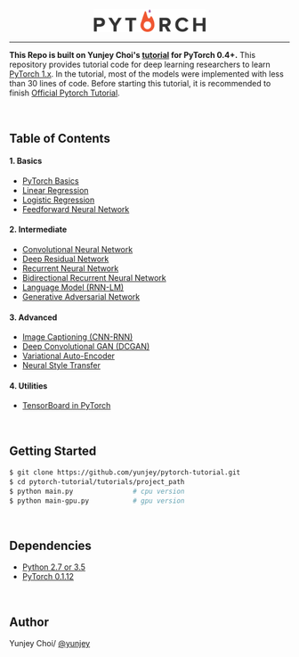 <p align="center"><img width="40%" src="logo/pytorch_logo.png" /></p>

--------------------------------------------------------------------------------
**This Repo is built on Yunjey Choi's [tutorial](https://github.com/yunjey) for PyTorch 0.4+.** This repository provides tutorial code for deep learning researchers to learn [PyTorch 1.x](https://github.com/pytorch/pytorch). In the tutorial, most of the models were implemented with less than 30 lines of code. Before starting this tutorial, it is recommended to finish [Official Pytorch Tutorial](http://pytorch.org/tutorials/beginner/deep_learning_60min_blitz.html).


<br/>

## Table of Contents

#### 1. Basics
* [PyTorch Basics](https://github.com/yunjey/pytorch-tutorial/tree/master/tutorials/01-basics/pytorch_basics/main.py)
* [Linear Regression](https://github.com/yunjey/pytorch-tutorial/tree/master/tutorials/01-basics/linear_regression/main.py#L24-L31)
* [Logistic Regression](https://github.com/yunjey/pytorch-tutorial/tree/master/tutorials/01-basics/logistic_regression/main.py#L35-L42)
* [Feedforward Neural Network](https://github.com/yunjey/pytorch-tutorial/tree/master/tutorials/01-basics/feedforward_neural_network/main.py#L36-L47)

#### 2. Intermediate
* [Convolutional Neural Network](https://github.com/yunjey/pytorch-tutorial/tree/master/tutorials/02-intermediate/convolutional_neural_network/main.py#L33-L53)
* [Deep Residual Network](https://github.com/yunjey/pytorch-tutorial/tree/master/tutorials/02-intermediate/deep_residual_network/main.py#L67-L103)
* [Recurrent Neural Network](https://github.com/yunjey/pytorch-tutorial/tree/master/tutorials/02-intermediate/recurrent_neural_network/main.py#L38-L56)
* [Bidirectional Recurrent Neural Network](https://github.com/yunjey/pytorch-tutorial/tree/master/tutorials/02-intermediate/bidirectional_recurrent_neural_network/main.py#L38-L57)
* [Language Model (RNN-LM)](https://github.com/yunjey/pytorch-tutorial/tree/master/tutorials/02-intermediate/language_model/main.py#L28-L53)
* [Generative Adversarial Network](https://github.com/yunjey/pytorch-tutorial/blob/master/tutorials/02-intermediate/generative_adversarial_network/main.py#L34-L50)

#### 3. Advanced
* [Image Captioning (CNN-RNN)](https://github.com/yunjey/pytorch-tutorial/tree/master/tutorials/03-advanced/image_captioning)
* [Deep Convolutional GAN (DCGAN)](https://github.com/yunjey/pytorch-tutorial/tree/master/tutorials/03-advanced/deep_convolutional_gan)
* [Variational Auto-Encoder](https://github.com/yunjey/pytorch-tutorial/tree/master/tutorials/03-advanced/variational_auto_encoder)
* [Neural Style Transfer](https://github.com/yunjey/pytorch-tutorial/tree/master/tutorials/03-advanced/neural_style_transfer)

#### 4. Utilities
* [TensorBoard in PyTorch](https://github.com/yunjey/pytorch-tutorial/tree/master/tutorials/04-utils/tensorboard)



<br/>

## Getting Started
```bash
$ git clone https://github.com/yunjey/pytorch-tutorial.git
$ cd pytorch-tutorial/tutorials/project_path
$ python main.py               # cpu version
$ python main-gpu.py           # gpu version
```

<br/>

## Dependencies
* [Python 2.7 or 3.5](https://www.continuum.io/downloads)
* [PyTorch 0.1.12](http://pytorch.org/)



<br/>


## Author
Yunjey Choi/ [@yunjey](https://github.com/yunjey)
